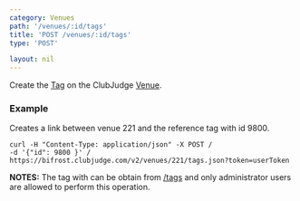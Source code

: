 ```yaml
---
category: Venues
path: '/venues/:id/tags'
title: 'POST /venues/:id/tags'
type: 'POST'

layout: nil
---
```


Create the [Tag](#/tag-model) on the ClubJudge [Venue](#/venue-model).

### Example

Creates a link between venue 221 and the reference tag with id 9800.

```
curl -H "Content-Type: application/json" -X POST /
-d '{"id": 9800 }' /
https://bifrost.clubjudge.com/v2/venues/221/tags.json?token=userToken
```

**NOTES:** The tag with can be obtain from [/tags](#/get-tags) and only administrator users are allowed to perform this operation.
